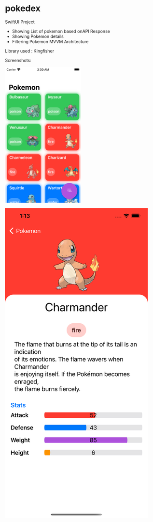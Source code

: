 # pokedex

SwiftUI Project 
 - Showing List of pokemon based onAPI Response
 - Showing Pokemon details
 - Filtering Pokemon
MVVM Architecture

Library used : Kingfisher  

Screenshots: 

<img src="https://github.com/wassim93/pokedex/blob/main/Simulator%20Screen%20Shot%20-%20iPod%20touch%20(7th%20generation)%20-%202021-09-07%20at%2002.30.16.png" width=50% height=50%>

![Image of detailUI](https://github.com/wassim93/pokedex/blob/main/Simulator%20Screen%20Shot%20-%20iPhone%2011%20Pro%20Max%20-%202021-09-07%20at%2001.13.08.png?raw=true)

